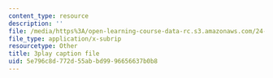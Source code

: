 ```yaml
---
content_type: resource
description: ''
file: /media/https%3A/open-learning-course-data-rc.s3.amazonaws.com/24-912-black-matters-introduction-to-black-studies-spring-2017/5e796c8d772d55abbd9996656637b0b8_HF4hKftgWxg.vtt
file_type: application/x-subrip
resourcetype: Other
title: 3play caption file
uid: 5e796c8d-772d-55ab-bd99-96656637b0b8
---
```

